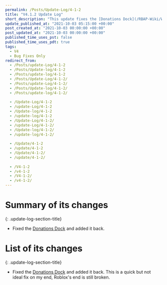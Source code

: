 ```yaml
---
permalink: /Posts/Update-Log/4-1-2
title: "V4.1.2 Update Log"
short_description: "This update fixes the [Donations Dock](/RBAP-Wiki/Wiki/Docks/Donation-Dock)."
update_published_at: "2021-10-03 05:15:00 +00:00"
post_created_at: "2021-10-03 00:00:00 +00:00"
post_updated_at: "2021-10-03 00:00:00 +00:00"
published_time_uses_pst: false
published_time_uses_pdt: true
tags:
  - V4
  - Bug Fixes Only
redirect_from:
  - /Posts/update-Log/4-1-2
  - /Posts/Update-log/4-1-2
  - /Posts/update-log/4-1-2
  - /Posts/Update-Log/4-1-2/
  - /Posts/update-Log/4-1-2/
  - /Posts/Update-log/4-1-2/
  - /Posts/update-log/4-1-2/
  
  - /Update-Log/4-1-2
  - /update-Log/4-1-2
  - /Update-log/4-1-2
  - /update-log/4-1-2
  - /Update-Log/4-1-2/
  - /update-Log/4-1-2/
  - /Update-log/4-1-2/
  - /update-log/4-1-2/
  
  - /Update/4-1-2
  - /update/4-1-2
  - /Update/4-1-2/
  - /update/4-1-2/
  
  - /V4-1-2
  - /v4-1-2
  - /V4-1-2/
  - /v4-1-2/
---
```


# Summary of its changes
{: .update-log-section-title}

* Fixed the [Donations Dock](/RBAP-Wiki/Wiki/Docks/Donation-Dock) and added it back.

# List of its changes
{: .update-log-section-title}

* Fixed the [Donations Dock](/RBAP-Wiki/Wiki/Docks/Donation-Dock) and added it back. This is a quick but not ideal fix on my end, Roblox's end is still broken.